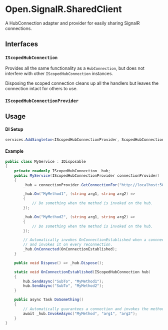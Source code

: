 # Open.SignalR.SharedClient

A HubConnection adapter and provider for easily sharing SignalR connections.

## Interfaces

### `IScopedHubConnection`

Provides all the same functionality as a `HubConnection`, 
but does not interfere with other `IScopedHubConnection` instances.

Disposing the scoped connection cleans up all the handlers
but leaves the connection intact for others to use.

### `IScopedHubConnectionProvider`

## Usage

#### DI Setup

```csharp
services.AddSingleton<IScopedHubConnectionProvider, ScopedHubConnectionProvider>();
```

#### Example


```csharp
public class MyService : IDisposable
{
	private readonly IScopedHubConnection _hub;
	public MyService(IScopedHubConnectionProvider connectionProvider)
	{
		_hub = connectionProvider.GetConnectionFor("http://localhost:5000/hub");

		_hub.On("MyMethod1", (string arg1, string arg2) =>
		{
			// Do something when the method is invoked on the hub.
		});

		_hub.On("MyMethod2", (string arg1, string arg2) =>
		{
			// Do something when the method is invoked on the hub.
		});

		// Automatically invokes OnConnectionEstablished when a connnection is available
		// and invokes it on every reconnection.
		_hub.OnConnected(OnConnectionEstablished);
	}

	public void Dispose() => _hub.Dispose();

	static void OnConnectionEstablished(IScopedHubConnection hub)
	{
		hub.SendAsync("SubTo", "MyMethod1");
		hub.SendAsync("SubTo", "MyMethod2");
	}

	public async Task DoSomething()
	{
		// Automatically guarantees a connection and invokes the method.
		await _hub.InvokeAsync("MyMethod", "arg1", "arg2");
	}
}
```